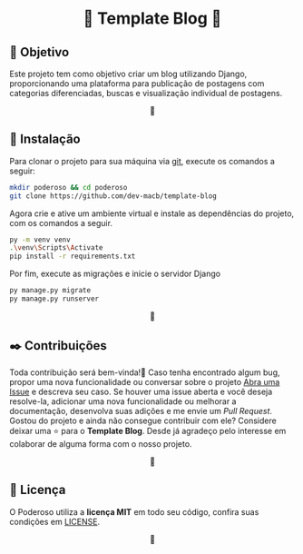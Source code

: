 <h1 align="center">🔷 Template Blog 🔷</h1>


<h2 id="objetivo">🎯 Objetivo</h2>
<p>
    Este projeto tem como objetivo criar um blog utilizando Django, proporcionando uma plataforma para publicação de postagens com categorias diferenciadas, buscas e visualização individual de postagens.
</p>
<p align="center">🔷</p>


<h2 id="instalação">🔧 Instalação</h2>
<p>
    Para clonar o projeto para sua máquina via <a target="_blank" href="https://git-scm.com/">git</a>, execute os comandos a seguir:
</p>

```bash
mkdir poderoso && cd poderoso
git clone https://github.com/dev-macb/template-blog
```
<p>
    Agora crie e ative um ambiente virtual e instale as dependências do projeto, com os comandos a seguir.
</p>

```bash
py -m venv venv
.\venv\Scripts\Activate
pip install -r requirements.txt
```
<p>
    Por fim, execute as migrações e inicie o servidor Django
</p>

```bash
py manage.py migrate
py manage.py runserver
```

<p align="center">🔷</p>





<h2 id="contribuições">✒️ Contribuições</h2>
<p>
    Toda contribuição será bem-vinda!🎉 Caso tenha encontrado algum bug, propor uma nova funcionalidade ou conversar sobre o projeto <a href="https://github.com/dev-macb/template-blog/issues">Abra uma Issue</a> e descreva seu caso. Se houver uma issue aberta e você deseja resolve-la, adicionar uma nova funcionalidade ou melhorar a documentação, desenvolva suas adições e me envie um <em>Pull Request</em>. Gostou do projeto e ainda não consegue contribuir com ele? Considere deixar uma ⭐ para o <strong>Template Blog</strong>. Desde já agradeço pelo interesse em colaborar de alguma forma com o nosso projeto.</a>
</p>
<p align="center">🔷</p>


<h2 id="licença">📄 Licença</h2>
<p>
    O Poderoso utiliza a <strong>licença MIT</strong> em todo seu código, confira suas condições em <a href="https://github.com/dev-macb/template-blog/blob/dev/LICENSE.md">LICENSE</a>.
</p>
<p align="center">🔷</p>
